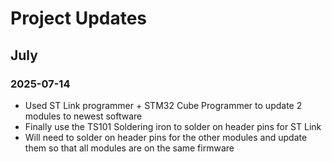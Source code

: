 # Project Updates


## July

### 2025-07-14
- Used ST Link programmer + STM32 Cube Programmer to update 2 modules to newest software
- Finally use the TS101 Soldering iron to solder on header pins for ST Link
- Will need to solder on header pins for the other modules and update them so that all modules are on the same firmware